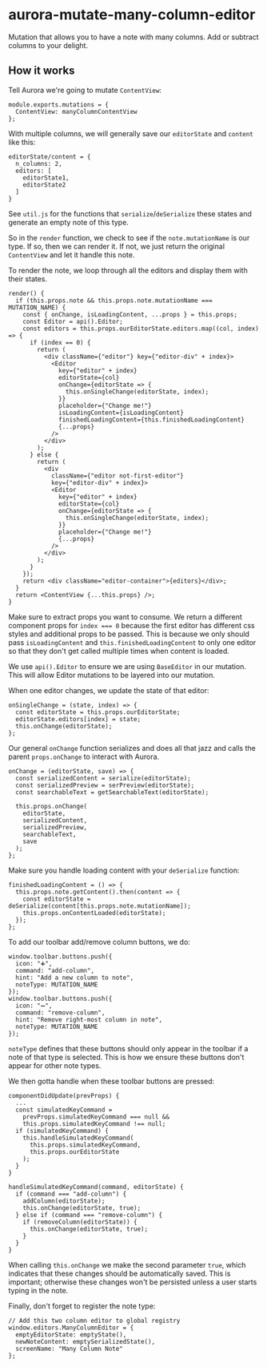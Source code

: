 # aurora-mutate-many-column-editor
Mutation that allows you to have a note with many columns. Add or subtract columns to your delight.

## How it works
Tell Aurora we're going to mutate `ContentView`:
```
module.exports.mutations = {
  ContentView: manyColumnContentView
};
```

With multiple columns, we will generally save our `editorState` and `content` like this:
```
editorState/content = {
  n_columns: 2,
  editors: [
    editorState1,
    editorState2
  ]
}
```
See `util.js` for the functions that `serialize`/`deSerialize` these states and generate an empty note of this type.

So in the `render` function, we check to see if the `note.mutationName` is our type.
If so, then we can render it. If not, we just return the original `ContentView` and let it handle this note.

To render the note, we loop through all the editors and display them with their states.
```
render() {
  if (this.props.note && this.props.note.mutationName === MUTATION_NAME) {
    const { onChange, isLoadingContent, ...props } = this.props;
    const Editor = api().Editor;
    const editors = this.props.ourEditorState.editors.map((col, index) => {
      if (index == 0) {
        return (
          <div className={"editor"} key={"editor-div" + index}>
            <Editor
              key={"editor" + index}
              editorState={col}
              onChange={editorState => {
                this.onSingleChange(editorState, index);
              }}
              placeholder={"Change me!"}
              isLoadingContent={isLoadingContent}
              finishedLoadingContent={this.finishedLoadingContent}
              {...props}
            />
          </div>
        );
      } else {
        return (
          <div
            className={"editor not-first-editor"}
            key={"editor-div" + index}>
            <Editor
              key={"editor" + index}
              editorState={col}
              onChange={editorState => {
                this.onSingleChange(editorState, index);
              }}
              placeholder={"Change me!"}
              {...props}
            />
          </div>
        );
      }
    });
    return <div className="editor-container">{editors}</div>;
  }
  return <ContentView {...this.props} />;
}
```
Make sure to extract props you want to consume.
We return a different component props for `index === 0` because the first editor
has different css styles and additional props to be passed. This is because we only
should pass `isLoadingContent` and `this.finishedLoadingContent` to only one editor
so that they don't get called multiple times when content is loaded.

We use `api().Editor` to ensure we are using `BaseEditor` in our mutation. This will allow
Editor mutations to be layered into our mutation.

When one editor changes, we update the state of that editor:
```
onSingleChange = (state, index) => {
  const editorState = this.props.ourEditorState;
  editorState.editors[index] = state;
  this.onChange(editorState);
};
```

Our general `onChange` function serializes and does all that jazz and calls
the parent `props.onChange` to interact with Aurora.
```
onChange = (editorState, save) => {
  const serializedContent = serialize(editorState);
  const serializedPreview = serPreview(editorState);
  const searchableText = getSearchableText(editorState);

  this.props.onChange(
    editorState,
    serializedContent,
    serializedPreview,
    searchableText,
    save
  );
};
```

Make sure you handle loading content with your `deSerialize` function:
```
finishedLoadingContent = () => {
  this.props.note.getContent().then(content => {
    const editorState = deSerialize(content[this.props.note.mutationName]);
    this.props.onContentLoaded(editorState);
  });
};
```

To add our toolbar add/remove column buttons, we do:
```
window.toolbar.buttons.push({
  icon: "➕",
  command: "add-column",
  hint: "Add a new column to note",
  noteType: MUTATION_NAME
});
window.toolbar.buttons.push({
  icon: "➖",
  command: "remove-column",
  hint: "Remove right-most column in note",
  noteType: MUTATION_NAME
});
```
`noteType` defines that these buttons should only appear in the toolbar if a note of
that type is selected. This is how we ensure these buttons don't appear for other note types.

We then gotta handle when these toolbar buttons are pressed:
```
componentDidUpdate(prevProps) {
  ...
  const simulatedKeyCommand =
    prevProps.simulatedKeyCommand === null &&
    this.props.simulatedKeyCommand !== null;
  if (simulatedKeyCommand) {
    this.handleSimulatedKeyCommand(
      this.props.simulatedKeyCommand,
      this.props.ourEditorState
    );
  }
}

handleSimulatedKeyCommand(command, editorState) {
  if (command === "add-column") {
    addColumn(editorState);
    this.onChange(editorState, true);
  } else if (command === "remove-column") {
    if (removeColumn(editorState)) {
      this.onChange(editorState, true);
    }
  }
}
```
When calling `this.onChange` we make the second parameter `true`, which indicates
that these changes should be automatically saved. This is important; otherwise these changes
won't be persisted unless a user starts typing in the note.

Finally, don't forget to register the note type:
```
// Add this two column editor to global registry
window.editors.ManyColumnEditor = {
  emptyEditorState: emptyState(),
  newNoteContent: emptySerializedState(),
  screenName: "Many Column Note"
};
```
